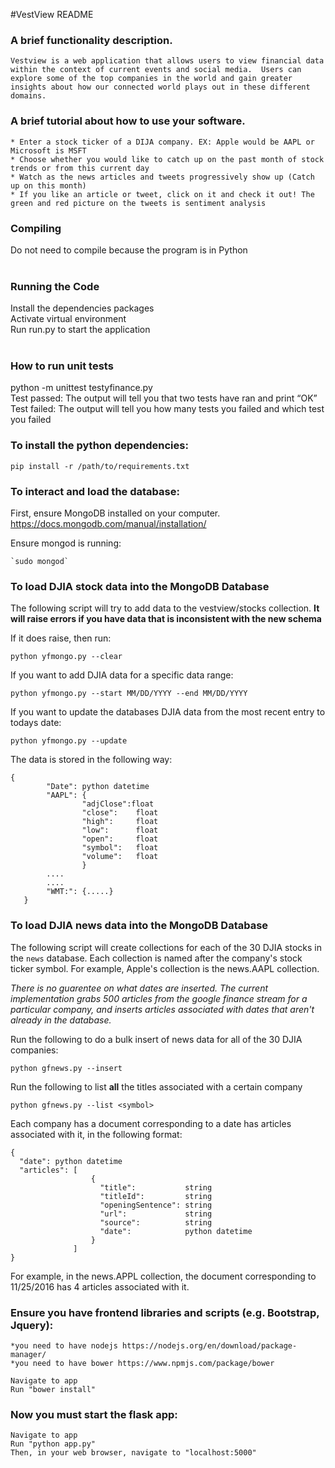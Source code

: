 #VestView README

### A brief functionality description.
	Vestview is a web application that allows users to view financial data within the context of current events and social media.  Users can explore some of the top companies in the world and gain greater insights about how our connected world plays out in these different domains.

### A brief tutorial about how to use your software.
	* Enter a stock ticker of a DIJA company. EX: Apple would be AAPL or Microsoft is MSFT
	* Choose whether you would like to catch up on the past month of stock trends or from this current day
	* Watch as the news articles and tweets progressively show up (Catch up on this month)
	* If you like an article or tweet, click on it and check it out! The green and red picture on the tweets is sentiment analysis
	

### Compiling <br/>
   Do not need to compile because the program is in Python<br/>
   <br/>

### Running the Code <br/>
   Install the dependencies packages<br/>
   Activate virtual environment<br/>
   Run run.py to start the application<br/>
   <br/>
### How to run unit tests<br/>
   python -m unittest testyfinance.py<br/>
   Test passed: The output will tell you that two tests have ran and print “OK”<br/>
   Test failed: The output will tell you how many tests you failed and which test you failed<br/>

### To install the python dependencies:

	pip install -r /path/to/requirements.txt

### To interact and load the database:
First, ensure MongoDB installed on your computer.
https://docs.mongodb.com/manual/installation/

Ensure mongod is running:

    `sudo mongod`

### To load DJIA stock data into the MongoDB Database

The following script will try to add data to the vestview/stocks collection. **It will raise errors if you have data that is inconsistent with the new schema**

If it does raise, then run:

    python yfmongo.py --clear

If you want to add DJIA data for a specific data range:

    python yfmongo.py --start MM/DD/YYYY --end MM/DD/YYYY

If you want to update the databases DJIA data from the most recent entry to todays date:

    python yfmongo.py --update

The data is stored in the following way:

    {
            "Date": python datetime
            "AAPL": {
                    "adjClose":float
                    "close":    float
                    "high":     float
                    "low":      float
                    "open":     float
                    "symbol":   float
                    "volume":   float
                    }
            ....
            ....
            "WMT:": {.....}
       }

### To load DJIA news data into the MongoDB Database

The following script will create collections for each of the 30 DJIA stocks in the `news` database. Each collection is named after the company's stock ticker symbol. For example, Apple's collection is the news.AAPL collection.

*There is no guarentee on what dates are inserted. The current implementation grabs 500 articles from the google finance stream for a particular company, and inserts articles associated with dates that aren't already in the database.*

Run the following to do a bulk insert of news data for all of the 30 DJIA companies:

    python gfnews.py --insert

Run the following to list **all** the titles associated with a certain company

    python gfnews.py --list <symbol>

Each company has a document corresponding to a date has articles associated with it, in the following format:

    {
      "date": python datetime
      "articles": [
                      {
                        "title":           string
                        "titleId":         string
                        "openingSentence": string
                        "url":             string
                        "source":          string
                        "date":            python datetime
                      }
                  ]
    }

For example, in the news.APPL collection, the document corresponding to 11/25/2016 has
4 articles associated with it.

### Ensure you have frontend libraries and scripts (e.g. Bootstrap, Jquery):
	*you need to have nodejs https://nodejs.org/en/download/package-manager/
    *you need to have bower https://www.npmjs.com/package/bower

	Navigate to app
	Run "bower install"


### Now you must start the flask app:
	Navigate to app
	Run "python app.py"
	Then, in your web browser, navigate to "localhost:5000"


